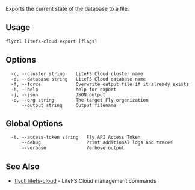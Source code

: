 Exports the current state of the database to a file.

## Usage
~~~
flyctl litefs-cloud export [flags]
~~~

## Options

~~~
  -c, --cluster string    LiteFS Cloud cluster name
  -d, --database string   LiteFS Cloud database name
  -f, --force             Overwrite output file if it already exists
  -h, --help              help for export
  -j, --json              JSON output
  -o, --org string        The target Fly organization
      --output string     Output filename
~~~

## Global Options

~~~
  -t, --access-token string   Fly API Access Token
      --debug                 Print additional logs and traces
      --verbose               Verbose output
~~~

## See Also

* [flyctl litefs-cloud](/docs/flyctl/litefs-cloud/)	 - LiteFS Cloud management commands

